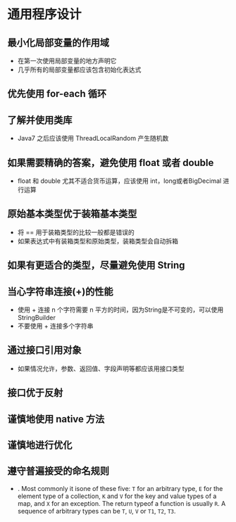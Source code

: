 # 通用程序设计
<!-- toc -->

## 最小化局部变量的作用域
* 在第一次使用局部变量的地方声明它
* 几乎所有的局部变量都应该包含初始化表达式

## 优先使用 for-each 循环

## 了解并使用类库
* Java7 之后应该使用 ThreadLocalRandom 产生随机数

## 如果需要精确的答案，避免使用 float 或者 double
* float 和 double 尤其不适合货币运算，应该使用 int，long或者BigDecimal 进行运算

## 原始基本类型优于装箱基本类型
* 将 == 用于装箱类型的比较一般都是错误的
* 如果表达式中有装箱类型和原始类型，装箱类型会自动拆箱

## 如果有更适合的类型，尽量避免使用 String

## 当心字符串连接(+)的性能
* 使用 + 连接 n 个字符需要 n 平方的时间，因为String是不可变的，可以使用 StringBuilder
* 不要使用 + 连接多个字符串

## 通过接口引用对象
* 如果情况允许，参数、返回值、字段声明等都应该用接口类型

## 接口优于反射

## 谨慎地使用 native 方法

## 谨慎地进行优化

## 遵守普遍接受的命名规则
* . Most commonly it isone of these five: `T` for an arbitrary type, `E` for the element type of a collection, `K` and `V` for the key and value types of a map, and `X` for an exception. The return typeof a function is usually `R`. A sequence of arbitrary types can be `T`, `U`, `V` or `T1`, `T2`, `T3`.
